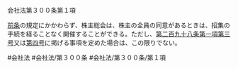 会社法第３００条第１項

[前条](会社法＿＿＿＿第２９９条第１項)の規定にかかわらず、株主総会は、株主の全員の同意があるときは、招集の手続を経ることなく開催することができる。ただし、[第二百九十八条第一項第三号](会社法＿＿＿＿第２９８条第１項第３号)又は[第四号](会社法＿＿＿＿第３００条第１項第４号)に掲げる事項を定めた場合は、この限りでない。

#会社法
#会社法/第３００条
#会社法/第３００条/第１項
